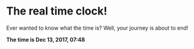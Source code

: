 # The real time clock!

Ever wanted to know what the time is? Well, your journey is about to end!

**The time is Dec 13, 2017, 07:48**